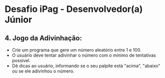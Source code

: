 # Desafio iPag - Desenvolvedor(a) Júnior

## 4. Jogo da Adivinhação:

* Crie um programa que gere um número aleatório entre 1 e 100.
* O usuário deve tentar adivinhar o número com o mínimo de tentativas possível.
* Dê dicas ao usuário, informando se o seu palpite está "acima", "abaixo" ou se ele adivinhou o número.